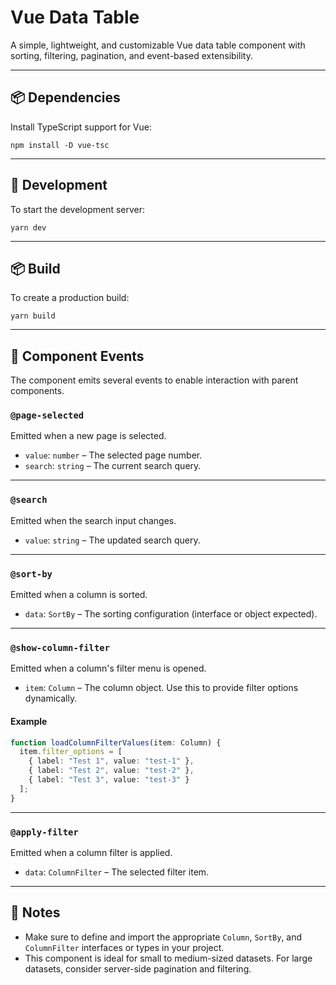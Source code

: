 # Vue Data Table

A simple, lightweight, and customizable Vue data table component with sorting, filtering, pagination, and event-based extensibility.

---

## 📦 Dependencies

Install TypeScript support for Vue:

```
npm install -D vue-tsc
```

---

## 🚀 Development

To start the development server:

```
yarn dev
```

---

## 📦 Build

To create a production build:

```
yarn build
```

---

## 📡 Component Events

The component emits several events to enable interaction with parent components.

### `@page-selected`

Emitted when a new page is selected.

- `value`: `number` – The selected page number.
- `search`: `string` – The current search query.

---

### `@search`

Emitted when the search input changes.

- `value`: `string` – The updated search query.

---

### `@sort-by`

Emitted when a column is sorted.

- `data`: `SortBy` – The sorting configuration (interface or object expected).

---

### `@show-column-filter`

Emitted when a column's filter menu is opened.

- `item`: `Column` – The column object. Use this to provide filter options dynamically.

#### Example

```ts
function loadColumnFilterValues(item: Column) {
  item.filter_options = [
    { label: "Test 1", value: "test-1" },
    { label: "Test 2", value: "test-2" },
    { label: "Test 3", value: "test-3" }
  ];
}
```

---

### `@apply-filter`

Emitted when a column filter is applied.

- `data`: `ColumnFilter` – The selected filter item.

---

## 📝 Notes

- Make sure to define and import the appropriate `Column`, `SortBy`, and `ColumnFilter` interfaces or types in your project.
- This component is ideal for small to medium-sized datasets. For large datasets, consider server-side pagination and filtering.
